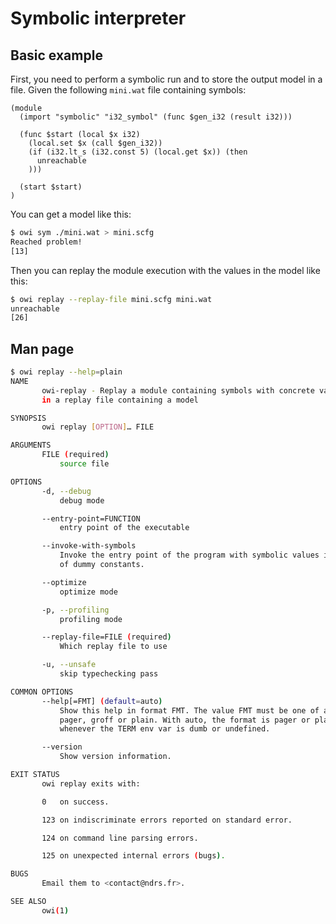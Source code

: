 # Symbolic interpreter

## Basic example

First, you need to perform a symbolic run and to store the output model in a file. Given the following `mini.wat` file containing symbols:

<!-- $MDX file=mini.wat -->
```wat
(module
  (import "symbolic" "i32_symbol" (func $gen_i32 (result i32)))

  (func $start (local $x i32)
    (local.set $x (call $gen_i32))
    (if (i32.lt_s (i32.const 5) (local.get $x)) (then
      unreachable
    )))

  (start $start)
)
```

You can get a model like this:

```sh
$ owi sym ./mini.wat > mini.scfg
Reached problem!
[13]
```

Then you can replay the module execution with the values in the model like this:

```sh
$ owi replay --replay-file mini.scfg mini.wat
unreachable
[26]
```

## Man page

```sh
$ owi replay --help=plain
NAME
       owi-replay - Replay a module containing symbols with concrete values
       in a replay file containing a model

SYNOPSIS
       owi replay [OPTION]… FILE

ARGUMENTS
       FILE (required)
           source file

OPTIONS
       -d, --debug
           debug mode

       --entry-point=FUNCTION
           entry point of the executable

       --invoke-with-symbols
           Invoke the entry point of the program with symbolic values instead
           of dummy constants.

       --optimize
           optimize mode

       -p, --profiling
           profiling mode

       --replay-file=FILE (required)
           Which replay file to use

       -u, --unsafe
           skip typechecking pass

COMMON OPTIONS
       --help[=FMT] (default=auto)
           Show this help in format FMT. The value FMT must be one of auto,
           pager, groff or plain. With auto, the format is pager or plain
           whenever the TERM env var is dumb or undefined.

       --version
           Show version information.

EXIT STATUS
       owi replay exits with:

       0   on success.

       123 on indiscriminate errors reported on standard error.

       124 on command line parsing errors.

       125 on unexpected internal errors (bugs).

BUGS
       Email them to <contact@ndrs.fr>.

SEE ALSO
       owi(1)

```
